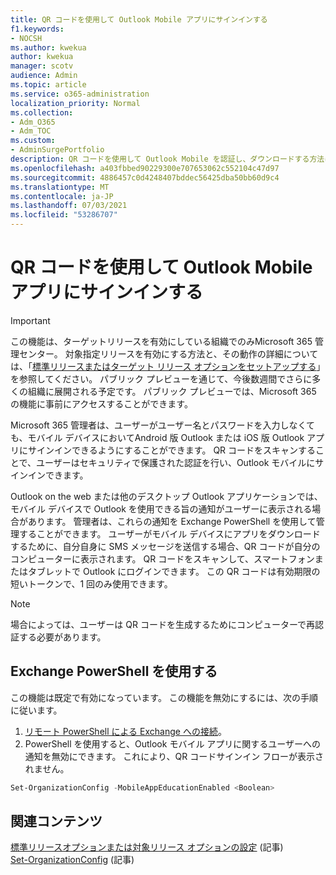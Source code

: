 ```yaml
---
title: QR コードを使用して Outlook Mobile アプリにサインインする
f1.keywords:
- NOCSH
ms.author: kwekua
author: kwekua
manager: scotv
audience: Admin
ms.topic: article
ms.service: o365-administration
localization_priority: Normal
ms.collection:
- Adm_O365
- Adm_TOC
ms.custom:
- AdminSurgePortfolio
description: QR コードを使用して Outlook Mobile を認証し、ダウンロードする方法について学習します。
ms.openlocfilehash: a403fbbed90229300e707653062c552104c47d97
ms.sourcegitcommit: 4886457c0d4248407bddec56425dba50bb60d9c4
ms.translationtype: MT
ms.contentlocale: ja-JP
ms.lasthandoff: 07/03/2021
ms.locfileid: "53286707"
---
```

# <a name="use-a-qr-code-to-sign-in-to-the-outlook-mobile-apps"></a>QR コードを使用して Outlook Mobile アプリにサインインする

> [!IMPORTANT]
> この機能は、ターゲットリリースを有効にしている組織でのみMicrosoft 365 管理センター。 対象指定リリースを有効にする方法と、その動作の詳細については、「[標準リリースまたはターゲット リリース オプションをセットアップする](release-options-in-office-365.md)」を参照してください。 パブリック プレビューを通じて、今後数週間でさらに多くの組織に展開される予定です。 パブリック プレビューでは、Microsoft 365 の機能に事前にアクセスすることができます。

Microsoft 365 管理者は、ユーザーがユーザー名とパスワードを入力しなくても、モバイル デバイスにおいてAndroid 版 Outlook または iOS 版 Outlook アプリにサインインできるようにすることができます。 QR コードをスキャンすることで、ユーザーはセキュリティで保護された認証を行い、Outlook モバイルにサインインできます。

Outlook on the web または他のデスクトップ Outlook アプリケーションでは、モバイル デバイスで Outlook を使用できる旨の通知がユーザーに表示される場合があります。 管理者は、これらの通知を Exchange PowerShell を使用して管理することができます。 ユーザーがモバイル デバイスにアプリをダウンロードするために、自分自身に SMS メッセージを送信する場合、QR コードが自分のコンピューターに表示されます。 QR コードをスキャンして、スマートフォンまたはタブレットで Outlook にログインできます。 この QR コードは有効期限の短いトークンで、1 回のみ使用できます。

> [!NOTE]
> 場合によっては、ユーザーは QR コードを生成するためにコンピューターで再認証する必要があります。

## <a name="use-exchange-powershell"></a>Exchange PowerShell を使用する

この機能は既定で有効になっています。 この機能を無効にするには、次の手順に従います。

1. [リモート PowerShell による Exchange への接続](/powershell/exchange/connect-to-exchange-online-powershell)。
2. PowerShell を使用すると、Outlook モバイル アプリに関するユーザーへの通知を無効にできます。 これにより、QR コードサインイン フローが表示されません。

```powershell
Set-OrganizationConfig -MobileAppEducationEnabled <Boolean>
```

## <a name="related-content"></a>関連コンテンツ

[標準リリースオプションまたは対象リリース オプションの設定](release-options-in-office-365.md) (記事)\
[Set-OrganizationConfig](/powershell/module/exchange/set-organizationconfig) (記事)